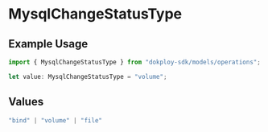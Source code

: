 # MysqlChangeStatusType

## Example Usage

```typescript
import { MysqlChangeStatusType } from "dokploy-sdk/models/operations";

let value: MysqlChangeStatusType = "volume";
```

## Values

```typescript
"bind" | "volume" | "file"
```